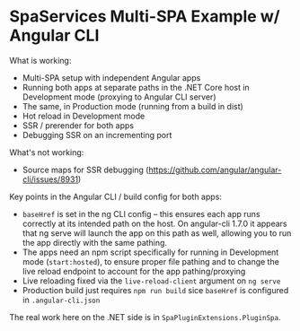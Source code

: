 # SpaServices Multi-SPA Example w/ Angular CLI

What is working:

* Multi-SPA setup with independent Angular apps
* Running both apps at separate paths in the .NET Core host in Development mode (proxying to Angular CLI server)
* The same, in Production mode (running from a build in dist)
* Hot reload in Development mode
* SSR / prerender for both apps
* Debugging SSR on an incrementing port

What's not working:

* Source maps for SSR debugging (https://github.com/angular/angular-cli/issues/8931)

Key points in the Angular CLI / build config for both apps:

* `baseHref` is set in the ng CLI config – this ensures each app runs correctly at its intended path on the host. On angular-cli 1.7.0 it appears that ng serve will launch the app on this path as well, allowing you to run the app directly with the same pathing.
* The apps need an npm script specifically for running in Development mode (`start:hosted`), to ensure proper file pathing and to change the live reload endpoint to account for the app pathing/proxying
* Live reloading fixed via the `live-reload-client` argument on `ng serve`
* Production build just requires `npm run build` sice `baseHref` is configured in `.angular-cli.json`

The real work here on the .NET side is in `SpaPluginExtensions.PluginSpa`.